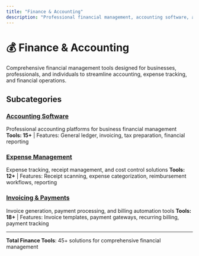```yaml
---
title: "Finance & Accounting"
description: "Professional financial management, accounting software, and business finance tools"
---
```


# 💰 Finance & Accounting

Comprehensive financial management tools designed for businesses, professionals, and individuals to streamline accounting, expense tracking, and financial operations.

## Subcategories

### [Accounting Software](/categories/finance-accounting/accounting-software/)
Professional accounting platforms for business financial management
**Tools: 15+** | Features: General ledger, invoicing, tax preparation, financial reporting

### [Expense Management](/categories/finance-accounting/expense-management/)
Expense tracking, receipt management, and cost control solutions
**Tools: 12+** | Features: Receipt scanning, expense categorization, reimbursement workflows, reporting

### [Invoicing & Payments](/categories/finance-accounting/invoicing-payments/)
Invoice generation, payment processing, and billing automation tools
**Tools: 18+** | Features: Invoice templates, payment gateways, recurring billing, payment tracking

---

**Total Finance Tools**: 45+ solutions for comprehensive financial management